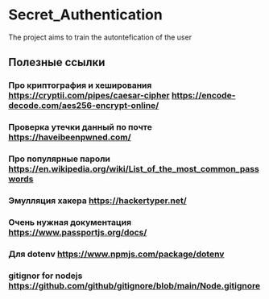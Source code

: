 # Secret_Authentication
The project aims to train the autontefication of the user

## Полезные ссылки
### Про криптография и хеширования https://cryptii.com/pipes/caesar-cipher https://encode-decode.com/aes256-encrypt-online/
### Проверка утечки данный по почте https://haveibeenpwned.com/
### Про популярные пароли https://en.wikipedia.org/wiki/List_of_the_most_common_passwords
### Эмулляция хакера https://hackertyper.net/
### Очень нужная документация https://www.passportjs.org/docs/

### Для dotenv https://www.npmjs.com/package/dotenv
### gitignor for nodejs https://github.com/github/gitignore/blob/main/Node.gitignore
